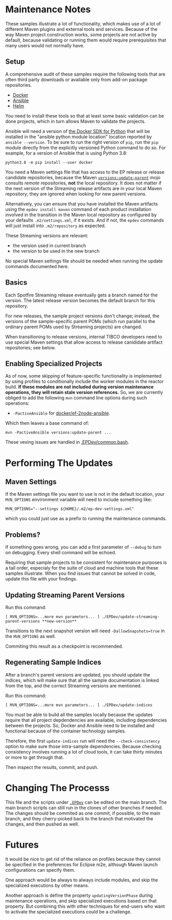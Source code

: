 # Maintenance Notes #

These samples illustrate a lot of functionality, which makes use of a
lot of different Maven plugins and external tools and
services. Because of the way Maven project construction works, some
projects are not active by default, because validating or running them
would require prerequisites that many users would not normally
have.

## Setup ##

A comprehensive audit of these samples require the following
tools that are often third party downloads or available only from
add-on package repositories.

* [Docker](https://www.docker.com)
* [Ansible](https://www.ansible.com)
* [Helm](https://helm.sh)

You need to install these tools so that at least some basic validation
can be done projects, which in turn allows Maven to validate the
projects.

Ansible will need a version of
[the Docker SDK for Python](https://docker-py.readthedocs.io/en/stable/)
that will be installed in the "ansible python module location"
location reported by `ansible --version`. To be sure to run the right
version of `pip`, run the `pip` module directly from the explicitly
versioned Python command to do so. For example, for a version of
Ansible that is using Python 3.8:

    python3.8 -m pip install --user docker

You need a Maven settings file that has access to the EP release or
release candidate repositories, because the Maven
[`versions:update-parent`](https://www.mojohaus.org/versions-maven-plugin/update-parent-mojo.html)
mojo consults _remote_ repositories, **not** the local repository. It does not
matter if the next version of the Streaming release artifacts are in your
local Maven repository; they are ignored when looking for new parent versions.

Alternatively, you can ensure that you have installed the Maven
artifacts using the `epdev install maven` command of each product
installation involved in the transition in the Maven local repository
as configured by your defaults `.m2/settings.xml`, if it exists. And
if not, the `epdev` commands will just install into `.m2/repository`
as expected.

These Streaming versions are relevant:

* the version used in current branch
* the version to be used in the new branch

No special Maven settings file should be needed when running the update
commands documented here.

## Basics ##

Each Spotfire Streaming release eventually gets a branch named for the
version. The latest release version becomes the default branch
for this repository. 

For new releases, the sample project versions don't change; instead,
the versions of the sample-specific parent POMs (which run parallel to
the ordinary parent POMs used by Streaming projects) are changed.

When transitioning to release versions, internal TIBCO developers need
to use special Maven settings that allow access to release canididate
artifact repositories; see below.

## Enabling Specialized Projects ##

As of now, some skipping of feature-specific functionality is
implemented by using profiles to conditionally include the worker
modules in the reactor build. **If these modules are not included
during version maintenance operations, they will retain stale
version references.** So, we are currently obliged to add the
following `mvn` command line options during such operations:

* `-PactiveAnsible` for [docker/ef-2node-ansible](docker/ef-2node-ansible).

Which then leaves a base command of:

    mvn -PactiveAnsible versions:update-parent ...

These vexing issues are handled in
[.EPDev/common.bash](.EPDev/common.bash).

# Performing The Updates

## Maven Settings

If the Maven settings file you want to use is not in the default
location, your `MVN_OPTIONS` environment variable will need to include
something like:

    MVN_OPTIONS="--settings ${HOME}/.m2/ep-dev-settings.xml"
    
which you could just use as a prefix to running the maintenance commands.

## Problems?

If something goes wrong, you can add a first parameter of `--debug` to
turn on debugging. Every shell command will be echoed.

Requiring that sample projects to be consistent for maintenance
purposes is a tall order, especialy for the suite of cloud and machine
tools that these samples illustrate. When you find issues that cannot
be solved in code, update this file with your findings.

## Updating Streaming Parent Versions ##

Run this command:

    [ MVN_OPTIONS=...more mvn parameters... ] ./EPDev/update-streaming-parent-versions **new-version**

Transitions to the next snapshot version will need
`-DallowSnapshots=true` in the `MVN_OPTIONS` as well.

Commiting this result as a checkpoint is recommended.

## Regenerating Sample Indices ##

After a branch's parent versions are updated, you should update the
indices, which will make sure that all the sample documentation is linked
from the top, and the correct Streaming versions are mentioned.

Run this command:

    [ MVN_OPTIONS=...more mvn parameters... ] ./EPDev/update-indices
   
You must be able to build all the samples locally because the updates
require that all project depdendencies are available, including
dependencies between the projects. So, Docker and Ansible need to
be installed and functional because of the container technology
samples.

Therefore, the first `update-indices` run will need the
`--check-consistency` option to make sure those intra-sample
dependencies. Because checking consistency involves running a lot of
cloud tools, it can take thirty minutes or more to get through that.

Then inspect the results, commit, and push.

# Changing The Processs #

This file and the scripts under [`.EPDev`](.EPDev) can be edited on
the main branch. The main branch scripts can still run in the clones of other
branches if needed.  The changes should be commited as one commit, if
possible, to the main branch, and they cherry-picked back to the
branch that motivated the changes, and then pushed as well.

# Futures #

It would be nice to get rid of the reliance on profiles because they
cannot be specified in the preferences for Eclipse m2e, although
Maven launch configurations can specify them.

One approach would be always to always include modules, and skip
the specialized executions by other means.

Another approach is define the property `updatingVersionPhase` during
maintenance operations, and skip specialized executions based on that
property. But combining this with other techniques for end-users who
want to activate the specialized executions could be a challenge.

